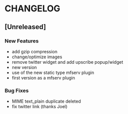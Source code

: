 # CHANGELOG


## [Unreleased]

### New Features
- add gzip compression
- change/optimize images
- remove twitter widget and add upscribe popup/widget
- new version
- use of the new static type mfserv plugin
- first version as a mfserv plugin


### Bug Fixes
- MIME text_plain duplicate deleted
- fix twitter link (thanks Joel)





